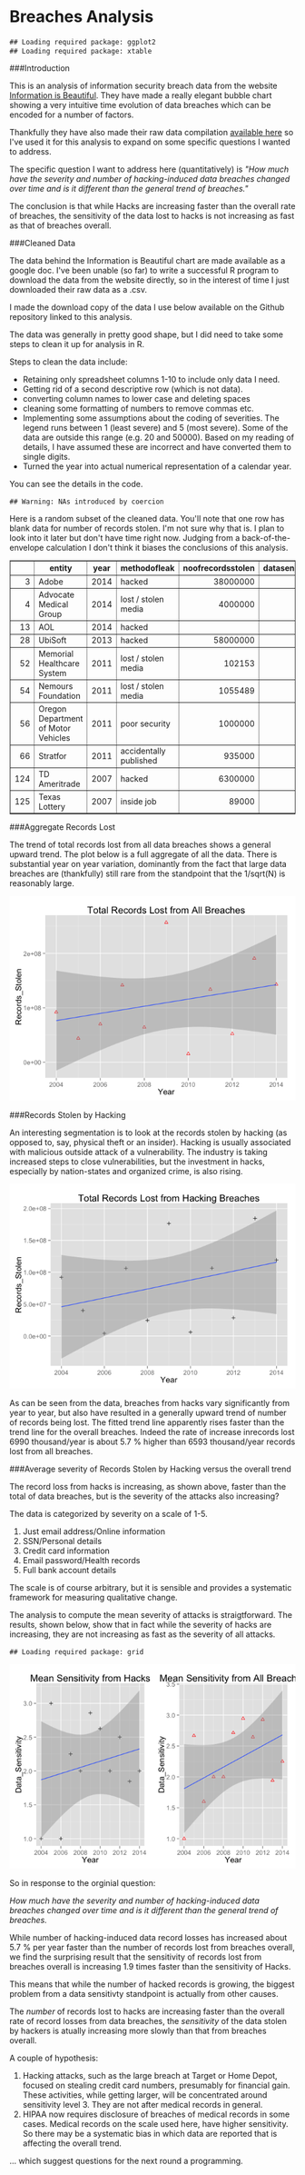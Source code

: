 # Breaches Analysis




```
## Loading required package: ggplot2
## Loading required package: xtable
```

###Introduction

This is an analysis of information security breach data from the website [Information is Beautiful](http://www.informationisbeautiful.net/). They have made a really elegant bubble chart showing a very intuitive time evolution of data breaches which can be encoded for a number of factors. 

Thankfully they have also made their raw data compilation [available here](https://docs.google.com/spreadsheet/ccc?key=0AmenB57kGPGKdHh6eGpTR2lPQl9NZmo3RlVzQ1N2Ymc&single=true&gid=2&range=A1%3AW400#gid=2) so I've used it for this analysis to expand on some specific questions I wanted to address.  


The specific question I want to address here (quantitatively) is _"How much have the severity and number of hacking-induced data breaches changed over time and is it different than the general trend of breaches."_  

The conclusion is that while Hacks are increasing faster than the overall rate of breaches, the sensitivity of the data lost to hacks is not increasing as fast as that of breaches overall.

###Cleaned Data  

The data behind the Information is Beautiful chart are made available as a google doc. I've been unable (so far) to write a successful R program to download the data from the website directly, so in the interest of time I just downloaded their raw data as a .csv.  

I made the download copy of the data I use below available on the Github repository linked to this analysis. 



The data was generally in pretty good shape, but I did need to take some steps to clean it up for analysis in R.

Steps to clean the data include:
* Retaining only spreadsheet columns 1-10 to include only data I need.  
* Getting rid of a second descriptive row (which is not data).  
* converting column names to lower case and deleting spaces
* cleaning some formatting of numbers to remove commas etc.   
* Implementing some assumptions about the coding of severities. The legend runs between 1 (least severe) and 5 (most severe). Some of the data are outside this range (e.g. 20 and 50000). Based on my reading of details, I have assumed these are incorrect and have converted them to single digits.  
* Turned the year into actual numerical representation of a calendar year.  

You can see the details in the code.  


```
## Warning: NAs introduced by coercion
```

Here is a random subset of the cleaned data. 
You'll note that one row has blank data for number of records stolen. I'm not sure why that is. I plan to look into it later but don't have time right now. Judging from a back-of-the-envelope calculation I don't think it biases the conclusions of this analysis.  


<!-- html table generated in R 3.1.0 by xtable 1.7-3 package -->
<!-- Thu Sep 18 03:48:43 2014 -->
<TABLE border=1>
<TR> <TH>  </TH> <TH> entity </TH> <TH> year </TH> <TH> methodofleak </TH> <TH> noofrecordsstolen </TH> <TH> datasensitivity </TH>  </TR>
  <TR> <TD align="right"> 3 </TD> <TD> Adobe </TD> <TD align="right"> 2014 </TD> <TD> hacked </TD> <TD align="right"> 38000000 </TD> <TD align="right"> 5.00 </TD> </TR>
  <TR> <TD align="right"> 4 </TD> <TD> Advocate Medical Group </TD> <TD align="right"> 2014 </TD> <TD> lost / stolen media </TD> <TD align="right"> 4000000 </TD> <TD align="right"> 2.00 </TD> </TR>
  <TR> <TD align="right"> 13 </TD> <TD> AOL </TD> <TD align="right"> 2014 </TD> <TD> hacked </TD> <TD align="right">  </TD> <TD align="right"> 1.00 </TD> </TR>
  <TR> <TD align="right"> 28 </TD> <TD> UbiSoft </TD> <TD align="right"> 2013 </TD> <TD> hacked </TD> <TD align="right"> 58000000 </TD> <TD align="right"> 2.00 </TD> </TR>
  <TR> <TD align="right"> 52 </TD> <TD> Memorial Healthcare System </TD> <TD align="right"> 2011 </TD> <TD> lost / stolen media </TD> <TD align="right"> 102153 </TD> <TD align="right"> 2.00 </TD> </TR>
  <TR> <TD align="right"> 54 </TD> <TD> Nemours Foundation </TD> <TD align="right"> 2011 </TD> <TD> lost / stolen media  </TD> <TD align="right"> 1055489 </TD> <TD align="right"> 4.00 </TD> </TR>
  <TR> <TD align="right"> 56 </TD> <TD> Oregon Department of Motor Vehicles </TD> <TD align="right"> 2011 </TD> <TD> poor security </TD> <TD align="right"> 1000000 </TD> <TD align="right"> 2.00 </TD> </TR>
  <TR> <TD align="right"> 66 </TD> <TD> Stratfor </TD> <TD align="right"> 2011 </TD> <TD> accidentally published </TD> <TD align="right"> 935000 </TD> <TD align="right"> 3.00 </TD> </TR>
  <TR> <TD align="right"> 124 </TD> <TD> TD Ameritrade </TD> <TD align="right"> 2007 </TD> <TD> hacked </TD> <TD align="right"> 6300000 </TD> <TD align="right"> 1.00 </TD> </TR>
  <TR> <TD align="right"> 125 </TD> <TD> Texas Lottery </TD> <TD align="right"> 2007 </TD> <TD> inside job </TD> <TD align="right"> 89000 </TD> <TD align="right"> 2.00 </TD> </TR>
   </TABLE>

###Aggregate Records Lost  

The trend of total records lost from all data breaches shows a general upward trend. The plot below is a full aggregate of all the data. There is substantial year on year variation, dominantly from the fact that large data breaches are (thankfully) still rare from the standpoint that the 1/sqrt(N) is reasonably large. 

![plot of chunk AggRecordsLost](./Breaches3_files/figure-html/AggRecordsLost.png) 


###Records Stolen by Hacking  

An interesting segmentation is to look at the records stolen by hacking (as opposed to, say, physical theft or an insider). Hacking is usually associated with malicious outside attack of a vulnerability. The industry is taking increased steps to close vulnerabilities, but the investment in hacks, especially by nation-states and organized crime, is also rising. 


![plot of chunk Hacks](./Breaches3_files/figure-html/Hacks.png) 




As can be seen from the data, breaches from hacks vary significantly from year to year, but also have resulted in a generally upward trend of number of records being lost. The fitted trend line apparently rises faster than the trend line for the overall breaches. Indeed the rate of increase inrecords lost  6990 thousand/year is about 5.7 % higher than 6593 thousand/year records lost from all breaches.  

###Average severity of Records Stolen by Hacking versus the overall trend  




The record loss from hacks is increasing, as shown above, faster than the total of data breaches, but is the severity of the attacks also increasing?  

The data is categorized by severity on a scale of 1-5.   
1. Just email address/Online information   
2. SSN/Personal details   
3. Credit card information   
4. Email password/Health records   
5. Full bank account details  

The scale is of course arbitrary, but it is sensible and provides a systematic framework for measuring qualitative change. 

The analysis to compute the mean severity of attacks is straigtforward. The results, shown below, show that in fact while the severity of hacks are increasing, they are not increasing as fast as the severity of all attacks. 




```
## Loading required package: grid
```

![plot of chunk AggBreachSens](./Breaches3_files/figure-html/AggBreachSens.png) 




So in response to the orginial question:  

_How much have the severity and number of hacking-induced data breaches changed over time and is it different than the general trend of breaches._ 

While number of hacking-induced data record losses has increased about 5.7 % per year faster than the number of records lost from breaches overall, we find the surprising result that the sensitivity of records lost from breaches overall is increasing 1.9 times faster than the sensitivity of Hacks. 

This means that while the number of hacked records is growing, the biggest problem from a data sensitivty standpoint is actually from other causes. 

The _number_ of records lost to hacks are increasing faster than the overall rate of record losses from data breaches, the _sensitivity_ of the data stolen by hackers is atually increasing more slowly than that from breaches overall.   

A couple of hypothesis:  
1. Hacking attacks, such as the large breach at Target or Home Depot, focused on stealing credit card numbers, presumably for financial gain. These activities, while getting larger, will be concentrated around sensitivity level 3. They are not after medical records in general.   
2. HIPAA now requires disclosure of breaches of medical records in some cases. Medical records on the scale used here, have higher sensitivity. So there may be a systematic bias in which data are reported that is affecting the overall trend.   

... which suggest questions for the next round a programming.
